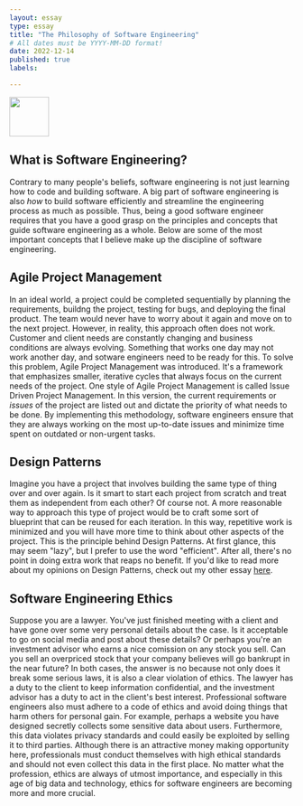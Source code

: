 ```yaml
---
layout: essay
type: essay
title: "The Philosophy of Software Engineering"
# All dates must be YYYY-MM-DD format!
date: 2022-12-14
published: true
labels:

---
```


<img width=70 src='./swe-bugs.jpeg'/>

## What is Software Engineering?
Contrary to many people's beliefs, software engineering is not just learning how to code and building software.  A big part of software engineering is also <i>how</i> to build software efficiently and streamline the engineering process as much as possible.  Thus, being a good software engineer requires that you have a good grasp on the principles and concepts that guide software engineering as a whole.  Below are some of the most important concepts that I believe make up the discipline of software engineering.

## Agile Project Management
In an ideal world, a project could be completed sequentially by planning the requirements, buildng the project, testing for bugs, and deploying the final product.  The team would never have to worry about it again and move on to the next project.  However, in reality, this approach often does not work.  Customer and client needs are constantly changing and business conditions are always evolving.  Something that works one day may not work another day, and sotware engineers need to be ready for this.  To solve this problem, Agile Project Management was introduced.  It's a framework that emphasizes smaller, iterative cycles that always focus on the current needs of the project.  One style of Agile Project Management is called Issue Driven Project Management.  In this version, the current requirements or <i>issues</i> of the project are listed out and dictate the priority of what needs to be done.  By implementing this methodology, software engineers ensure that they are always working on the most up-to-date issues and minimize time spent on outdated or non-urgent tasks.

## Design Patterns
Imagine you have a project that involves building the same type of thing over and over again.  Is it smart to start each project from scratch and treat them as independent from each other?  Of course not.  A more reasonable way to approach this type of project would be to craft some sort of blueprint that can be reused for each iteration.  In this way, repetitive work is minimized and you will have more time to think about other aspects of the project.  This is the principle behind Design Patterns.  At first glance, this may seem "lazy", but I prefer to use the word "efficient".  After all, there's no point in doing extra work that reaps no benefit.  If you'd like to read more about my opinions on Design Patterns, check out my other essay [here](./how-to-be-lazy.md).

## Software Engineering Ethics
Suppose you are a lawyer.  You've just finished meeting with a client and have gone over some very personal details about the case.  Is it acceptable to go on social media and post about these details?  Or perhaps you're an investment advisor who earns a nice comission on any stock you sell.  Can you sell an overpriced stock that your company believes will go bankrupt in the near future?  In both cases, the answer is no because not only does it break some serious laws, it is also a clear violation of ethics.  The lawyer has a duty to the client to keep information confidential, and the investment advisor has a duty to act in the client's best interest.  Professional software engineers also must adhere to a code of ethics and avoid doing things that harm others for personal gain.  For example, perhaps a website you have designed secretly collects some sensitive data about users.  Furthermore, this data violates privacy standards and could easily be exploited by selling it to third parties.  Although there is an attractive money making opportunity here, professionals must conduct themselves with high ethical standards and should not even collect this data in the first place.  No matter what the profession, ethics are always of utmost importance, and especially in this age of big data and technology, ethics for software engineers are becoming more and more crucial.
